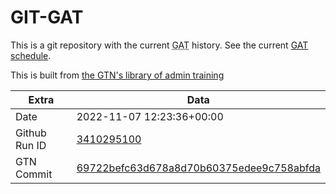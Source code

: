 # GIT-GAT

This is a git repository with the current <abbr title="Galaxy Admin Training">GAT</abbr> history. See the current [GAT schedule](https://gxy.io/gat).

This is built from [the GTN's library of admin training](https://training.galaxyproject.org/training-material/topics/admin/)

Extra | Data
--- | ---
Date | 2022-11-07 12:23:36+00:00
Github Run ID | [3410295100](https://github.com/galaxyproject/training-material/actions/runs/3410295100)
GTN Commit | [69722befc63d678a8d70b60375edee9c758abfda](https://github.com/galaxyproject/training-material/tree/69722befc63d678a8d70b60375edee9c758abfda)
